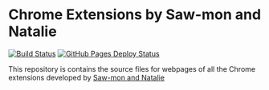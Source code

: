 # Chrome Extensions by Saw-mon and Natalie

[![Build Status](https://travis-ci.com/Saw-mon-and-Natalie/extensions-site.svg?branch=master)](https://travis-ci.com/Saw-mon-and-Natalie/extensions-site)
[![GitHub Pages Deploy Status](https://github.com/Saw-mon-and-Natalie/extensions-site/workflows/gh-deploy/badge.svg)](https://saw-mon-and-natalie.github.io/extensions-site/)

This repository is contains the source files for webpages of all the Chrome extensions developed by [Saw-mon and Natalie](https://www.sawmon-and-natalie.com/)